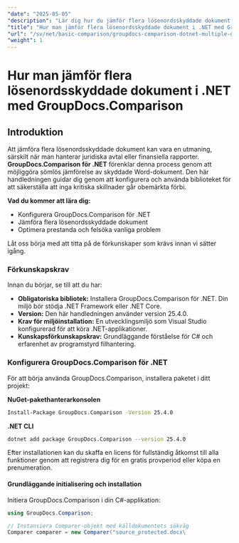 ```yaml
---
"date": "2025-05-05"
"description": "Lär dig hur du jämför flera lösenordsskyddade dokument i .NET med GroupDocs.Comparison. Den här guiden behandlar installation, implementering och bästa praxis."
"title": "Hur man jämför flera lösenordsskyddade dokument i .NET med GroupDocs.Comparison"
"url": "/sv/net/basic-comparison/groupdocs-comparison-dotnet-multiple-documents/"
"weight": 1
---
```


# Hur man jämför flera lösenordsskyddade dokument i .NET med GroupDocs.Comparison

## Introduktion

Att jämföra flera lösenordsskyddade dokument kan vara en utmaning, särskilt när man hanterar juridiska avtal eller finansiella rapporter. **GroupDocs.Comparison för .NET** förenklar denna process genom att möjliggöra sömlös jämförelse av skyddade Word-dokument. Den här handledningen guidar dig genom att konfigurera och använda biblioteket för att säkerställa att inga kritiska skillnader går obemärkta förbi.

**Vad du kommer att lära dig:**

- Konfigurera GroupDocs.Comparison för .NET
- Jämföra flera lösenordsskyddade dokument
- Optimera prestanda och felsöka vanliga problem

Låt oss börja med att titta på de förkunskaper som krävs innan vi sätter igång.

### Förkunskapskrav

Innan du börjar, se till att du har:

- **Obligatoriska bibliotek:** Installera GroupDocs.Comparison för .NET. Din miljö bör stödja .NET Framework eller .NET Core.
- **Version:** Den här handledningen använder version 25.4.0.
- **Krav för miljöinstallation:** En utvecklingsmiljö som Visual Studio konfigurerad för att köra .NET-applikationer.
- **Kunskapsförkunskapskrav:** Grundläggande förståelse för C# och erfarenhet av programstyrd filhantering.

### Konfigurera GroupDocs.Comparison för .NET

För att börja använda GroupDocs.Comparison, installera paketet i ditt projekt:

**NuGet-pakethanterarkonsolen**
```bash
Install-Package GroupDocs.Comparison -Version 25.4.0
```

**.NET CLI**
```bash
dotnet add package GroupDocs.Comparison --version 25.4.0
```

Efter installationen kan du skaffa en licens för fullständig åtkomst till alla funktioner genom att registrera dig för en gratis provperiod eller köpa en prenumeration.

#### Grundläggande initialisering och installation

Initiera GroupDocs.Comparison i din C#-applikation:

```csharp
using GroupDocs.Comparison;

// Instansiera Comparer-objekt med källdokumentets sökväg
Comparer comparer = new Comparer("source_protected.docx\